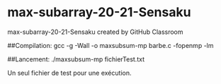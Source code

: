 # max-subarray-20-21-Sensaku
max-subarray-20-21-Sensaku created by GitHub Classroom

##Compilation:
gcc -g -Wall -o maxsubsum-mp barbe.c -fopenmp -lm

##Lancement:
./maxsubsum-mp fichierTest.txt

Un seul fichier de test pour une exécution.
